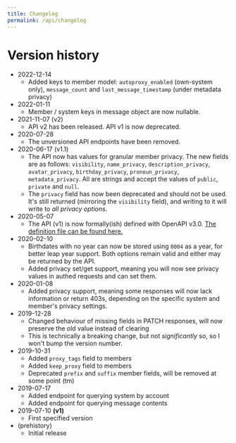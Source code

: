 ```yaml
---
title: Changelog
permalink: /api/changelog
---
```


# Version history

* 2022-12-14
  * Added keys to member model: `autoproxy_enabled` (own-system only), `message_count` and `last_message_timestamp` (under metadata privacy)
* 2022-01-11
  * Member / system keys in message object are now nullable.
* 2021-11-07 (v2)
  * API v2 has been released. API v1 is now deprecated.
* 2020-07-28
  * The unversioned API endpoints have been removed.
* 2020-06-17 (v1.1)
  * The API now has values for granular member privacy. The new fields are as follows: `visibility`, `name_privacy`, `description_privacy`, `avatar_privacy`, `birthday_privacy`, `pronoun_privacy`, `metadata_privacy`. All are strings and accept the values of `public`, `private` and `null`.
  * The `privacy` field has now been deprecated and should not be used. It's still returned (mirroring the `visibility` field), and writing to it will write to *all privacy options*.
* 2020-05-07
  * The API (v1) is now formally(ish) defined with OpenAPI v3.0. [The definition file can be found here.](https://github.com/sakurascoding/SystemPride/blob/master/PluralKit.API/openapi.yaml)
* 2020-02-10
  * Birthdates with no year can now be stored using `0004` as a year, for better leap year support. Both options remain valid and either may be returned by the API.
  * Added privacy set/get support, meaning you will now see privacy values in authed requests and can set them.
* 2020-01-08
  * Added privacy support, meaning some responses will now lack information or return 403s, depending on the specific system and member's privacy settings.
* 2019-12-28
  * Changed behaviour of missing fields in PATCH responses, will now preserve the old value instead of clearing
  * This is technically a breaking change, but not *significantly* so, so I won't bump the version number.
* 2019-10-31
  * Added `proxy_tags` field to members
  * Added `keep_proxy` field to members
  * Deprecated `prefix` and `suffix` member fields, will be removed at some point (tm)
* 2019-07-17
  * Added endpoint for querying system by account
  * Added endpoint for querying message contents
* 2019-07-10 **(v1)**
  * First specified version
* (prehistory)
  * Initial release
